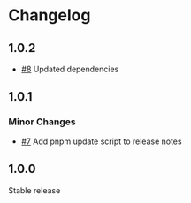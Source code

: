 # Changelog

## 1.0.2

- [#8](https://github.com/Ajanth/codemod-generate-release-notes/pull/8) Updated dependencies

## 1.0.1

### Minor Changes

- [#7](https://github.com/Ajanth/codemod-generate-release-notes/pull/7) Add pnpm update script to release notes

## 1.0.0

Stable release